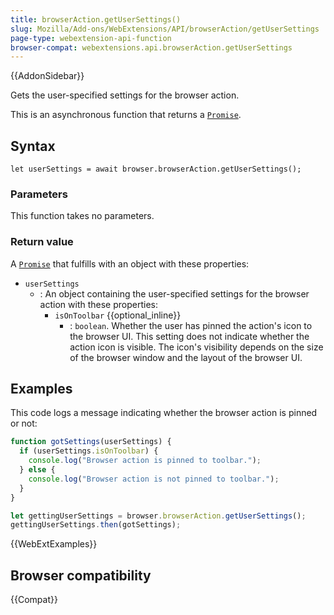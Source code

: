 ```yaml
---
title: browserAction.getUserSettings()
slug: Mozilla/Add-ons/WebExtensions/API/browserAction/getUserSettings
page-type: webextension-api-function
browser-compat: webextensions.api.browserAction.getUserSettings
---
```


{{AddonSidebar}}

Gets the user-specified settings for the browser action.

This is an asynchronous function that returns a [`Promise`](/en-US/docs/Web/JavaScript/Reference/Global_Objects/Promise).

## Syntax

```js-nolint
let userSettings = await browser.browserAction.getUserSettings();
```

### Parameters

This function takes no parameters.

### Return value

A [`Promise`](/en-US/docs/Web/JavaScript/Reference/Global_Objects/Promise) that fulfills with an object with these properties:

- `userSettings`
  - : An object containing the user-specified settings for the browser action with these properties:
    - `isOnToolbar` {{optional_inline}}
      - : `boolean`. Whether the user has pinned the action's icon to the browser UI. This setting does not indicate whether the action icon is visible. The icon's visibility depends on the size of the browser window and the layout of the browser UI.

## Examples

This code logs a message indicating whether the browser action is pinned or not:

```js
function gotSettings(userSettings) {
  if (userSettings.isOnToolbar) {
    console.log("Browser action is pinned to toolbar.");
  } else {
    console.log("Browser action is not pinned to toolbar.");
  }
}

let gettingUserSettings = browser.browserAction.getUserSettings();
gettingUserSettings.then(gotSettings);
```

{{WebExtExamples}}

## Browser compatibility

{{Compat}}
